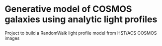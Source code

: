 # Generative model of COSMOS galaxies using analytic light profiles

Project to build a RandomWalk light profile model from HST/ACS COSMOS images
